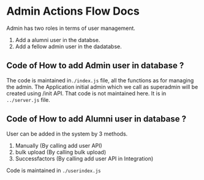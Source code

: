 # Admin Actions Flow Docs

Admin has two roles in terms of user management.

1. Add a alumni user in the databse.
2. Add a fellow admin user in the dadatabse.

## Code of How to add Admin user in database ?

The code is maintained in`./index.js` file, all the functions as for managing the admin. The Application initial admin which we call as superadmin will be created using /init API. That code is not maintained here. It is in `../server.js` file.

## Code of How to add Alumni user in database ?

User can be added in the system by 3 methods.

1. Manually (By calling add user API)
2. bulk upload (By calling bulk upload)
3. Successfactors (By calling add user API in Integration)

Code is maintained in `./userindex.js`
